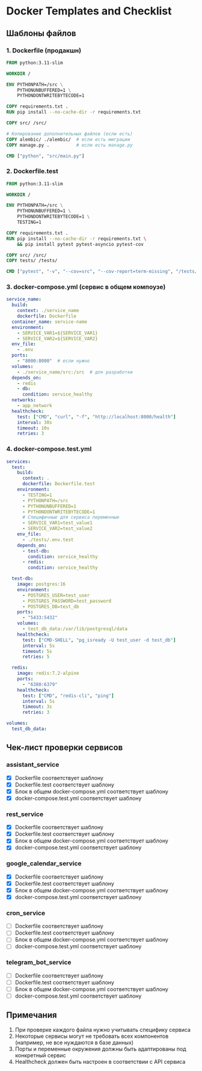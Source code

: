 # Docker Templates and Checklist

## Шаблоны файлов

### 1. Dockerfile (продакшн)
```dockerfile
FROM python:3.11-slim

WORKDIR /

ENV PYTHONPATH=/src \
    PYTHONUNBUFFERED=1 \
    PYTHONDONTWRITEBYTECODE=1

COPY requirements.txt .
RUN pip install --no-cache-dir -r requirements.txt

COPY src/ /src/

# Копирование дополнительных файлов (если есть)
COPY alembic/ ./alembic/  # если есть миграции
COPY manage.py .          # если есть manage.py

CMD ["python", "src/main.py"]
```

### 2. Dockerfile.test
```dockerfile
FROM python:3.11-slim

WORKDIR /

ENV PYTHONPATH=/src \
    PYTHONUNBUFFERED=1 \
    PYTHONDONTWRITEBYTECODE=1 \
    TESTING=1

COPY requirements.txt .
RUN pip install --no-cache-dir -r requirements.txt \
    && pip install pytest pytest-asyncio pytest-cov

COPY src/ /src/
COPY tests/ /tests/

CMD ["pytest", "-v", "--cov=src", "--cov-report=term-missing", "/tests/"]
```

### 3. docker-compose.yml (сервис в общем компоузе)
```yaml
service_name:
  build:
    context: ./service_name
    dockerfile: Dockerfile
  container_name: service-name
  environment:
    - SERVICE_VAR1=${SERVICE_VAR1}
    - SERVICE_VAR2=${SERVICE_VAR2}
  env_file:
    - .env
  ports:
    - "8000:8000"  # если нужно
  volumes:
    - ./service_name/src:/src  # для разработки
  depends_on:
    - redis
    - db:
      condition: service_healthy
  networks:
    - app_network
  healthcheck:
    test: ["CMD", "curl", "-f", "http://localhost:8000/health"]
    interval: 30s
    timeout: 10s
    retries: 3
```

### 4. docker-compose.test.yml
```yaml
services:
  test:
    build:
      context: .
      dockerfile: Dockerfile.test
    environment:
      - TESTING=1
      - PYTHONPATH=/src
      - PYTHONUNBUFFERED=1
      - PYTHONDONTWRITEBYTECODE=1
      # Специфичные для сервиса переменные
      - SERVICE_VAR1=test_value1
      - SERVICE_VAR2=test_value2
    env_file:
      - ./tests/.env.test
    depends_on:
      - test-db:
        condition: service_healthy
      - redis:
        condition: service_healthy

  test-db:
    image: postgres:16
    environment:
      - POSTGRES_USER=test_user
      - POSTGRES_PASSWORD=test_password
      - POSTGRES_DB=test_db
    ports:
      - "5433:5432"
    volumes:
      - test_db_data:/var/lib/postgresql/data
    healthcheck:
      test: ["CMD-SHELL", "pg_isready -U test_user -d test_db"]
      interval: 5s
      timeout: 5s
      retries: 5

  redis:
    image: redis:7.2-alpine
    ports:
      - "6380:6379"
    healthcheck:
      test: ["CMD", "redis-cli", "ping"]
      interval: 5s
      timeout: 3s
      retries: 3

volumes:
  test_db_data:
```

## Чек-лист проверки сервисов

### assistant_service
- [x] Dockerfile соответствует шаблону
- [x] Dockerfile.test соответствует шаблону
- [x] Блок в общем docker-compose.yml соответствует шаблону
- [x] docker-compose.test.yml соответствует шаблону

### rest_service
- [x] Dockerfile соответствует шаблону
- [x] Dockerfile.test соответствует шаблону
- [x] Блок в общем docker-compose.yml соответствует шаблону
- [x] docker-compose.test.yml соответствует шаблону

### google_calendar_service
- [x] Dockerfile соответствует шаблону
- [x] Dockerfile.test соответствует шаблону
- [x] Блок в общем docker-compose.yml соответствует шаблону
- [x] docker-compose.test.yml соответствует шаблону

### cron_service
- [ ] Dockerfile соответствует шаблону
- [ ] Dockerfile.test соответствует шаблону
- [ ] Блок в общем docker-compose.yml соответствует шаблону
- [ ] docker-compose.test.yml соответствует шаблону

### telegram_bot_service
- [ ] Dockerfile соответствует шаблону
- [ ] Dockerfile.test соответствует шаблону
- [ ] Блок в общем docker-compose.yml соответствует шаблону
- [ ] docker-compose.test.yml соответствует шаблону

## Примечания
1. При проверке каждого файла нужно учитывать специфику сервиса
2. Некоторые сервисы могут не требовать всех компонентов (например, не все нуждаются в базе данных)
3. Порты и переменные окружения должны быть адаптированы под конкретный сервис
4. Healthcheck должен быть настроен в соответствии с API сервиса 